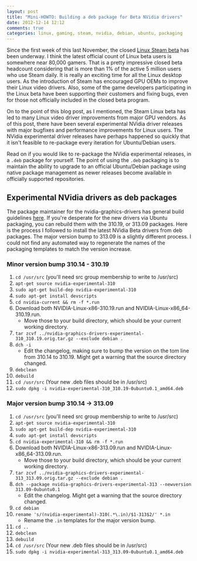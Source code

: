 ```yaml
---
layout: post
title: "Mini-HOWTO: Building a deb package for Beta NVidia drivers"
date: 2012-12-14 12:12
comments: true
categories: linux, gaming, steam, nvidia, debian, ubuntu, packaging 
---
```


Since the first week of this last November, the closed [Linux Steam beta](http://steamcommunity.com/linux)
has been underway.  I think the latest official count of Linux beta
users is somewhere near 80,000 gamers.  That is a pretty impressive
closed beta headcount considering that is more than 1% of the active
5 million users who use Steam daily.  It is really an exciting time
for all the Linux desktop users.  As the introduction of Steam
has encouraged GPU OEMs to improve their Linux video drivers.  Also,
some of the game developers participating in the Linux beta have been
supporting their customers and fixing bugs, even for those not
officially included in the closed beta program.

<!-- more -->

On to the point of this blog post, as I mentioned, the Steam Linux
beta has led to many Linux video driver improvements from major
GPU vendors.  As of this post, there have been several experimental
NVidia driver releases with major bugfixes and performance improvements
for Linux users.  The NVidia experimental driver releases have perhaps
happened so quickly that it isn't feasible to re-package every iteration
for Ubuntu/Debian users.

Read on if you would like to re-package the NVidia experimental releases,
in a `.deb` package for yourself.  The point of using the `.deb` packaging
is to maintain the ability to upgrade to an official Ubuntu/Debian package
using native package management as newer releases become available in
officially supported repositories.

## Experimental NVidia drivers as deb packages

The package maintainer for the nvidia-graphics-drivers has general build guidelines [here](https://github.com/tseliot/nvidia-graphics-drivers/blob/master/debian/nvidia-current.README.Debian).
If you're desperate for the new drivers via Ubuntu packaging, you can rebuild them with the 310.19, or 313.09 packages.
Here is the process I followed to install the latest NVidia Beta drivers from deb packages.  The major version bump
to 313.09 is a slightly different process.  I could not find any automated way to regenerate the names of the packaging templates
to match the version increase.

### Minor version bump 310.14 - 310.19

1. `cd /usr/src` (you'll need src group membership to write to /usr/src)
2. `apt-get source nvidia-experimental-310`
3. `sudo apt-get build-dep nvidia-experimental-310`
4. `sudo apt-get install devscripts`
5. `cd nvidia-current && rm -f *.run`
6. Download both NVIDIA-Linux-x86-310.19.run and NVIDIA-Linux-x86_64-310.19.run.
    - Move those to your build directory, which should be your current working directory.
7. `tar zcvf ../nvidia-graphics-drivers-experimental-310_310.19.orig.tar.gz --exclude debian .`
9. `dch -i`
    - Edit the changelog, making sure to bump the version on the tom line from 310.14 to 310.19. Might get a warning that the source directory changed.
10. `debclean`
11. `debuild`
12. `cd /usr/src` (Your new .deb files should be in /usr/src)
14. `sudo dpkg -i nvidia-experimental-310_310.19-0ubuntu0.1_amd64.deb`

### Major version bump 310.14 -> 313.09

1. `cd /usr/src` (you'll need src group membership to write to /usr/src)
2. `apt-get source nvidia-experimental-310`
3. `sudo apt-get build-dep nvidia-experimental-310`
4. `sudo apt-get install devscripts`
5. `cd nvidia-experimental-310 && rm -f *.run`
6. Download both NVIDIA-Linux-x86-313.09.run and NVIDIA-Linux-x86_64-313.09.run.
    - Move those to your build directory, which should be your current working directory.
7. `tar zcvf ../nvidia-graphics-drivers-experimental-313_313.09.orig.tar.gz --exclude debian .`
8. `dch --package nvidia-graphics-drivers-experimental-313 --newversion 313.09-0ubuntu0.1`
    -  Edit the changelog.  Might get a warning that the source directory changed.
9. `cd debian`
10. `rename 's/(nvidia-experimental)-310(.*\.in)/$1-313$2/' *.in`
    - Rename the `.in` templates for the major version bump.
11. `cd ..`
12. `debclean`
13. `debuild`
14. `cd /usr/src` (Your new .deb files should be in /usr/src)
15. `sudo dpkg -i nvidia-experimental-313_313.09-0ubuntu0.1_amd64.deb`
